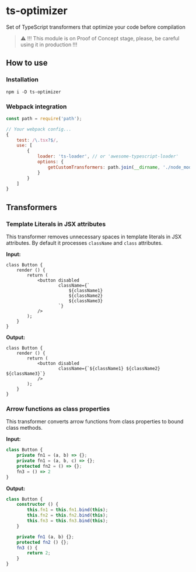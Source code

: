 # ts-optimizer
Set of TypeScript transformers that optimize your code before compilation

> ⚠️ !!! This module is on Proof of Concept stage, please, be careful using it in production !!!

## How to use
### Installation
```shel
npm i -D ts-optimizer
```

### Webpack integration
```js
const path = require('path');

// Your webpack config...
{
    test: /\.tsx?$/,
    use: [
        {
            loader: 'ts-loader', // or 'awesome-typescript-loader'
            options: {
                getCustomTransformers: path.join(__dirname, './node_modules/ts-optimizer/lib/ts-transformers.js')
            }
        }
    ]
}
```

## Transformers
### Template Literals in JSX attributes 
This transformer removes unnecessary spaces in template literals in JSX attributes.
By default it processes `className` and `class` attributes.

**Input:**
```tsx
class Button {
    render () {
        return (
            <button disabled
                    className={`
                        ${className1}
                        ${className2}
                        ${className3}
                    `}
            />
        );
    }
}
```

**Output:**
```tsx
class Button {
    render () {
        return (
            <button disabled
                    className={`${className1} ${className2} ${className3}`}
            />
        );
    }
}
```

### Arrow functions as class properties
This transformer converts arrow functions from class properties to bound class methods.

**Input:**
```ts
class Button {
    private fn1 = (a, b) => {};
    private fn1 = (a, b, c) => {};
    protected fn2 = () => {};
    fn3 = () => 2 
}
```

**Output:**
```ts
class Button {
    constructor () {
        this.fn1 = this.fn1.bind(this);
        this.fn2 = this.fn2.bind(this);
        this.fn3 = this.fn3.bind(this);
    }

    private fn1 (a, b) {};
    protected fn2 () {};
    fn3 () {
        return 2;
    } 
}
```